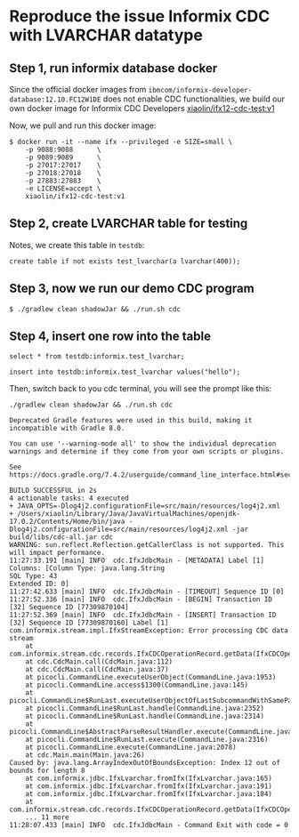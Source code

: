 
# Reproduce the issue Informix CDC with LVARCHAR datatype

## Step 1, run informix database docker

Since the official docker images from `ibmcom/informix-developer-database:12.10.FC12W1DE` does not enable
CDC functionalities, we build our own docker image for Informix CDC Developers [xiaolin/ifx12-cdc-test:v1](https://hub.docker.com/repository/docker/xiaolin/ifx12-cdc-test)

Now, we pull and run this docker image:

```text
$ docker run -it --name ifx --privileged -e SIZE=small \
    -p 9088:9088      \
    -p 9089:9089      \
    -p 27017:27017    \
    -p 27018:27018    \
    -p 27883:27883    \
    -e LICENSE=accept \
    xiaolin/ifx12-cdc-test:v1
```

## Step 2, create LVARCHAR table for testing

Notes, we create this table in `testdb`:

```text
create table if not exists test_lvarchar(a lvarchar(400));
```

## Step 3, now we run our demo CDC program

```text
$ ./gradlew clean shadowJar && ./run.sh cdc
```

## Step 4, insert one row into the table

```text
select * from testdb:informix.test_lvarchar;

insert into testdb:informix.test_lvarchar values("hello");
```

Then, switch back to you cdc terminal, you will see the prompt like this:

```text
./gradlew clean shadowJar && ./run.sh cdc

Deprecated Gradle features were used in this build, making it incompatible with Gradle 8.0.

You can use '--warning-mode all' to show the individual deprecation warnings and determine if they come from your own scripts or plugins.

See https://docs.gradle.org/7.4.2/userguide/command_line_interface.html#sec:command_line_warnings

BUILD SUCCESSFUL in 2s
4 actionable tasks: 4 executed
+ JAVA_OPTS=-Dlog4j2.configurationFile=src/main/resources/log4j2.xml
+ /Users/xiaolin/Library/Java/JavaVirtualMachines/openjdk-17.0.2/Contents/Home/bin/java -Dlog4j2.configurationFile=src/main/resources/log4j2.xml -jar build/libs/cdc-all.jar cdc
WARNING: sun.reflect.Reflection.getCallerClass is not supported. This will impact performance.
11:27:33.191 [main] INFO  cdc.IfxJdbcMain - [METADATA] Label [1] Columns: [Column Type: java.lang.String
SQL Type: 43
Extended ID: 0]
11:27:42.633 [main] INFO  cdc.IfxJdbcMain - [TIMEOUT] Sequence ID [0]
11:27:52.336 [main] INFO  cdc.IfxJdbcMain - [BEGIN] Transaction ID [32] Sequence ID [77309870104]
11:27:52.369 [main] INFO  cdc.IfxJdbcMain - [INSERT] Transaction ID [32] Sequence ID [77309870160] Label [1]
com.informix.stream.impl.IfxStreamException: Error processing CDC data stream
	at com.informix.stream.cdc.records.IfxCDCOperationRecord.getData(IfxCDCOperationRecord.java:121)
	at cdc.CdcMain.call(CdcMain.java:112)
	at cdc.CdcMain.call(CdcMain.java:37)
	at picocli.CommandLine.executeUserObject(CommandLine.java:1953)
	at picocli.CommandLine.access$1300(CommandLine.java:145)
	at picocli.CommandLine$RunLast.executeUserObjectOfLastSubcommandWithSameParent(CommandLine.java:2358)
	at picocli.CommandLine$RunLast.handle(CommandLine.java:2352)
	at picocli.CommandLine$RunLast.handle(CommandLine.java:2314)
	at picocli.CommandLine$AbstractParseResultHandler.execute(CommandLine.java:2179)
	at picocli.CommandLine$RunLast.execute(CommandLine.java:2316)
	at picocli.CommandLine.execute(CommandLine.java:2078)
	at cdc.Main.main(Main.java:26)
Caused by: java.lang.ArrayIndexOutOfBoundsException: Index 12 out of bounds for length 8
	at com.informix.jdbc.IfxLvarchar.fromIfx(IfxLvarchar.java:165)
	at com.informix.jdbc.IfxLvarchar.fromIfx(IfxLvarchar.java:191)
	at com.informix.jdbc.IfxLvarchar.fromIfx(IfxLvarchar.java:184)
	at com.informix.stream.cdc.records.IfxCDCOperationRecord.getData(IfxCDCOperationRecord.java:77)
	... 11 more
11:28:07.433 [main] INFO  cdc.IfxJdbcMain - Command Exit with code = 0
```

